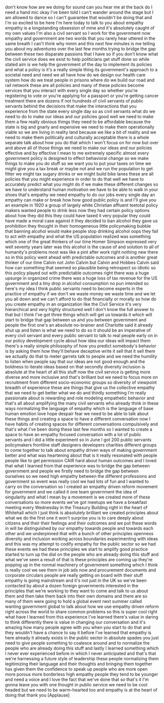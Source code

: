 
don&#39;t know how are we doing for sound
can you hear me at the back do I need a
hand mic okay I&#39;ve been told I can&#39;t
wander around the stage but I am allowed
to dance so I can&#39;t guarantee that
wouldn&#39;t be doing that and I&#39;m so
excited to be here I&#39;m here today to
talk to you about empathy empathy is a
longstanding obsession of mine and it&#39;s
absolutely caught of my own values I&#39;m
also a civil servant so I work for the
government
now empathy and government are two words
that you rarely hear uttered in the same
breath I can&#39;t think why mmm
and this next few minutes is me telling
you about my adventures over the last
few months trying to bridge the gap
between these two disparate passions
that I have so if you don&#39;t know what
the civil service does we exist to help
politicians get stuff done so while
stated aim is we help the government of
the day to implement its policies and
what a policy is it&#39;s a really simple
thing its government&#39;s approach to a
societal need and need we all have how
do we design our health care system how
do we treat people in prisons where do
we build our road and rail network these
are all policies and many of these
policies become services that you
interact with every single day so
whether you&#39;re registering to vote or
you&#39;re applying for a passport or you&#39;re
getting cancer treatment there are
dozens if not hundreds of civil servants
of public servants behind the decisions
that make the interactions that you
experience from the state every single
day so as civil servants what do we need
to do to make our ideas and our policies
good well we need to make them a few
really obvious things they need to be
affordable because the state is big and
gnarly and expensive we need to make
them operationally viable so we are
living in reality land because we like a
bit of reality and we need to make them
politically and culturally acceptable
there is a whole separate talk about how
you do that which I won&#39;t focus on for
now but over and above all of those
things we need to make our ideas and our
policies effective and by effective I
mean to me extremely specific almost
every government policy is designed to
effect behavioral change so we make
things
to make you do stuff so we want you to
put your taxes on time we might give you
a tax break or maybe not and we run the
population to get fitter we might tax
sugary drinks or we might build bike
lanes these are all policies that you
might experience in order to do that
well we have to accurately predict what
you might do if we make these different
changes so we have to understand human
motivation we have to be able to walk in
your shoes that&#39;s empathy we need
empathy to do our jobs every single day
an empathy can make or break how how
good public policy is and I&#39;ll give you
an example in 1920 a group of largely
white Christian affluent teetotal policy
makers wanted people to drink less
now they had certain policy options
about how they did this they could have
taxed it very popular they could have
made a moral case against it they
decided to ban alcohol they gave us
prohibition they thought in their
homogeneous little policymaking bubble
that banning alcohol would make people
stop drinking alcohol oops
they fail to act with empathy and what
the US population realized was something
which one of the great thinkers of our
time
Homer Simpson expressed very well
seventy years later was this alcohol is
the cause of and solution to all of
humanity&#39;s problems most was like a pint
after work right nothing new there so in
this policy went ahead with predictable
outcomes and is another great thinker of
our time Calvin not John Calvin but
Calvin and Hobbes Calvin said how can
something that seemed so plausible being
retrospect so idiotic so this policy
played out with predictable outcomes
right there was a huge upsurge in
organized crime there was a huge loss of
tax revenue for the US government and a
tiny drop in alcohol consumption no pun
intended so here&#39;s my idea I think
public servants need to become experts
in the practice of empathy if we don&#39;t
we waste money we waste time and we let
you all down and we can&#39;t afford to do
that financially or morally
so how do you create empathy in an
organization like the Civil Service it&#39;s
very hierarchical and very highly
structured well I don&#39;t know the full
answer to that but I think I&#39;ve got
three things which will get us towards
it which will start to bridge that gap
between us and you between government
and people the first one&#39;s an absolute
no-brainer and Charlotte said it already
shut up and listen is what we need to do
so it should be an imperative of every
civil servant and every public servant
to talk to real people early on in our
policy development cycle about how idea
our ideas will impact them there&#39;s a
really simple philosophy of how you
predict somebody&#39;s behavior is by asking
them how they&#39;ll behave deceptive write
it sell that it sell them we actually do
that to meter garrets talk to people and
we need the humility to listen when
people say that our ideas are not good
enough and the boldness to iterate ideas
based on that secondly diversity
inclusion is absolute at the heart of
all this stuff now the civil service is
getting more diverse and more inclusive
and that&#39;s brilliant but we need to
focus more on recruitment from different
socio-economic groups so diversity of
viewpoint breadth of experience these
are things that give us the collective
empathy that we need to get better what
we do and thirdly something I&#39;m really
passionate about is rewarding and role
modeling empathetic behavior and that&#39;s
all about amplifying the many civil
servants who already think in these ways
normalizing the language of empathy
which is the language of base human
emotion love hope despair fear we need
to be able to talk about these things
and creating a space to have a different
conversation now I have habits of
creating spaces for different
conversations compulsively and that&#39;s
what I&#39;ve been doing these last few
months so I wanted to create a space to
have an empathy focused conversation
with a lot of public servants and I did
a little experiment
so in June I got 200 public servants
policymakers frontline staff designers
developers charities different groups to
come together to talk about empathy
driven ways of making government better
and what was heartening about that is it
really resonated with people people like
to get permission
CAIR hard about human outcomes and I
loved that what I learned from that
experience was to bridge the gap between
government and people we firstly need to
bridge the gap between ourselves so we
need high empathy between the different
professions and government so event was
really cool we had lots of fun and I
wanted to carry on the conversation so I
created an empathy driven reform
movement for government and we called it
one team government the idea of
singularity and what I mean by a
movement is we created more of these
conversations so more events we&#39;ve got
meetups we have a breakfast meeting
every Wednesday in the Treasury Building
right in the heart of Whitehall which I
just think is absolutely brilliant we
created principles about what we do the
first one it won&#39;t surprise you is to
care deeply about citizens and their
their feelings and their outcomes and we
put these words in will be distinguished
by our empathy towards people and
towards each other and we underpinned
that with a bunch of other principles
openness diversity and inclusion working
across boundaries experimenting with
ideas and this was my attempt to codify
empathy for the public sector so we had
these events we had these principles we
start to amplify good practice started
to turn up the dial on the people who
are already doing this stuff and what
we&#39;ve seen a result of that is these
principles are coming up they&#39;re popping
up in the normal machinery of government
something which I think is really cool
we see them in job ads now and
procurement documents and corporate
circulars people are really getting on
board with their stuff empathy is going
mainstream and it&#39;s not just in the UK
so we&#39;ve been contacted by about a dozen
foreign governments interested in the
principles that we&#39;re working to they
want to come and talk to us about them
and then take them back into their own
domains and there are so many of them
were going to hold a global event next
summer called wanting government global
to talk about how we use empathy driven
reform right across the world to share
common problems so this is super cool
right what have I learned from this
experience I&#39;ve learned
there&#39;s value in daring to think
differently there is value in changing
our conversation and it&#39;s amazing how
many people agree with you when you
start to do that and they wouldn&#39;t have
a chance to say it before I&#39;ve learned
that empathy is here already it already
exists in the public sector in absolute
spades you just need to give people
something to coalesce around and to
normalize the people who are already
doing this stuff and lastly I learned
something which I never ever experienced
before in which I never anticipated and
that&#39;s that we&#39;re harnessing a future
style of leadership these people
normalizing them legitimizing their
language and their thoughts and bringing
them together has given them the
confidence to speak up people who are
more open more porous more borderless
high empathy people they tend to be
younger and need a voice and I love the
fact that we&#39;ve done that so that&#39;s it
I&#39;m gonna leave you with one thought in
public service we need to be cool headed
but we need to be warm-hearted too and
empathy is at the heart of doing that
thank you
[Applause]

